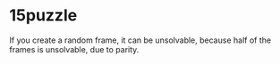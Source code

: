 # 15puzzle
If you create a random frame, it can be unsolvable, because half of the frames is unsolvable, due to parity.
